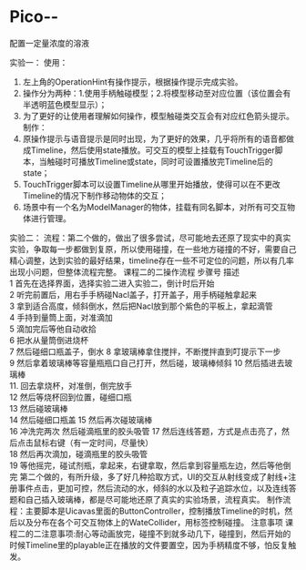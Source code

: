 # Pico--
配置一定量浓度的溶液

实验一：
使用：
1.	左上角的OperationHint有操作提示，根据操作提示完成实验。
2.	操作分为两种：1.使用手柄触碰模型；2.将模型移动至对应位置（该位置会有半透明蓝色模型显示）；
3.	为了更好的让使用者理解如何操作，模型触碰类交互会有对应红色箭头提示。
制作：
1.	原操作提示与语音提示是同时出现，为了更好的效果，几乎将所有的语音都做成Timeline，然后使用state播放。可交互的模型上挂载有TouchTrigger脚本，当触碰时可播放Timeline或state，同时可设置播放完Timeline后的state；
2.	TouchTrigger脚本可以设置Timeline从哪里开始播放，使得可以在不更改Timeline的情况下制作移动物体的交互；
3.	场景中有一个名为ModelManager的物体，挂载有同名脚本，对所有可交互物体进行管理。

实验二：
流程：第二个做的，做出了很多尝试，尽可能地去还原了现实中的真实实验，争取每一步都做到复原，所以使用碰撞，在一些地方碰撞的不好，需要自己精心调整，达到实验的最好结果，timeline存在一些不可定位的问题，所以有几率出现小问题，但整体流程完整。
课程二的二操作流程
步骤号	描述	
1	首先在选择界面，选择实验二进入实验二，倒计时后开始	
2	听完前置后，用右手手柄碰Nacl盖子，打开盖子，用手柄碰触拿起来	
3	拿到适合高度，倾斜倒水，然后把Nacl放到那个紫色的平板上，拿起滴管	
4	手持到量筒上面，对准滴加	
5	滴加完后等他自动收拾	
6	把水从量筒倒进烧杯	
7	然后碰细口瓶盖子，倒水	
8	拿玻璃棒拿住搅拌，不断搅拌直到叮提示下一步	
9	然后拿着玻璃棒等容量瓶瓶口自己打开，然后碰，玻璃棒倾斜	
10	然后插进去玻璃棒	
11.	回去拿烧杯，对准倒，倒完放手	
12	然后等烧杯回到位置，碰细口瓶	
13	然后碰玻璃棒	
14	然后碰细口瓶盖	
15	然后再次碰玻璃棒	
16	冲洗完两次	然后碰滴瓶里的胶头吸管
17	然后连线答题，方式是点击亮了，然后点击鼠标右键（有一定时间，尽量快）	
18	然后再次滴加，碰滴瓶里的胶头吸管	
19	等他摇完，碰试剂瓶，拿起来，右键拿取，然后拿到容量瓶左边，然后等他倒完	
第二个做的，有所升级，多了好几种拾取方式，UI的交互从射线变成了射线+注册事件点击，更加可控，然后流动的水，倾斜的水以及粒子追踪水位，以及连线答题和自己插入玻璃棒，都是尽可能地还原了真实的实验场景，流程真实。
制作流程：主要脚本是Uicavas里面的ButtonController，控制播放Timeline的时机，然后以及分布在各个可交互物体上的WateCollider，用标签控制碰撞。
注意事项
课程二的二注意事项:耐心等动画放完，碰撞不到就多动几下，碰撞到，然后开始的时候Timeline里的playable正在播放的文件要置空，因为手柄精度不够，怕反复触发。
